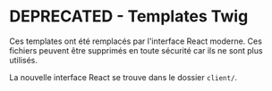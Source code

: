 # DEPRECATED - Templates Twig

Ces templates ont été remplacés par l'interface React moderne.
Ces fichiers peuvent être supprimés en toute sécurité car ils ne sont plus utilisés.

La nouvelle interface React se trouve dans le dossier `client/`.
